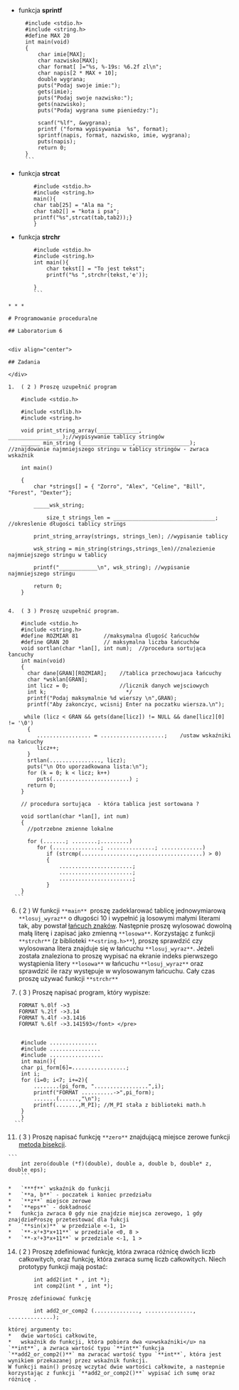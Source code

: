 *   funkcja **sprintf**

      ```
        #include <stdio.h>
        #include <string.h>
        #define MAX 20
        int main(void)
        {
            char imie[MAX];
            char nazwisko[MAX];
            char format[ ]="%s, %-19s: %6.2f zl\n";
            char napis[2 * MAX + 10];
            double wygrana;
            puts("Podaj swoje imie:");
            gets(imie);
            puts("Podaj swoje nazwisko:");
            gets(nazwisko);
            puts("Podaj wygrana sume pieniedzy:");

            scanf("%lf", &wygrana);
            printf ("forma wypisywania  %s", format);
            sprintf(napis, format, nazwisko, imie, wygrana);
            puts(napis);
            return 0;
        }
        ```

*   funkcja **strcat**

```
        #include <stdio.h>
        #include <string.h>
        main(){
        char tab[25] = "Ala ma ";
        char tab2[] = "kota i psa";
        printf("%s",strcat(tab,tab2));}
        }
```

*   funkcja **strchr**

```
        #include <stdio.h>
        #include <string.h>
        int main(){
        	char tekst[] = "To jest tekst";
        	printf("%s ",strchr(tekst,'e'));

        }
        ```

* * *

# Programowanie proceduralne

## Laboratorium 6


<div align="center">

## Zadania

</div>

1.  ( 2 ) Proszę uzupełnić program

```
        #include <stdio.h>

        #include <stdlib.h>
        #include <string.h>

        void print_string_array(_____________, _________________);//wypisywanie tablicy stringów
        ______ min_string (________________,_________________); //znajdowanie najmniejszego stringu w tablicy stringów - zwraca wskaźnik

        int main()

        {
            char *strings[] = { "Zorro", "Alex", "Celine", "Bill", "Forest", "Dexter"};

        	_____wsk_string;

        		size_t strings_len = ________________________________; //okreslenie długości tablicy strings

            print_string_array(strings, strings_len); //wypisanie tablicy

            wsk_string = min_string(strings,strings_len)//znalezienie najmniejszego stringu w tablicy

            printf("____________\n", wsk_string); //wypisanie najmniejszego stringu

        	return 0;
        }
```

4.  ( 3 ) Proszę uzupełnić program.

```
        #include <stdio.h>
        #include <string.h>
        #define ROZMIAR 81        //maksymalna dlugość łańcuchów
        #define GRAN 20           // maksymalna liczba łańcuchów
        void sortlan(char *lan[], int num);  //procedura sortująca łancuchy
        int main(void)
        {
          char dane[GRAN][ROZMIAR];    //tablica przechowujaca łańcuchy
          char *wsklan[GRAN];
          int licz = 0;                //licznik danych wejsciowych
          int k;                         */
          printf("Podaj maksymalnie %d wierszy \n",GRAN);
          printf("Aby zakonczyc, wcisnij Enter na poczatku wiersza.\n");

         while (licz < GRAN && gets(dane[licz]) != NULL && dane[licz][0] != '\0')
          {
             ................. = ....................;    /ustaw wskaźniki na łańcuchy
             licz++;
          }
          srtlan(................, licz);
          puts("\n Oto uporzadkowana lista:\n");
          for (k = 0; k < licz; k++)
             puts(........................) ;
          return 0;
        }

        // procedura sortująca  - która tablica jest sortowana ?

        void sortlan(char *lan[], int num)
        {
          //potrzebne zmienne lokalne

          for (.......; ........;.........)
             for (...............; ...............; .............)
                if (strcmp(.................,....................) > 0)
                {
                    .......................;
                    .......................;
                    .......................;
                }
        }
      ```

6.  ( 2 ) W funkcji `**main** `proszę zadeklarować tablicę jednowymiarową `**losuj_wyraz**` o długości 10 i wypełnić ją losowymi małymi literami tak, aby powstał <u>łańcuch znaków</u>. Następnie proszę wylosować dowolną małą literę i zapisać jako zmienną `**losowa**`. Korzystając z funkcji `**strchr**` (z biblioteki `**<string.h>**`), proszę sprawdzić czy wylosowana litera znajduje się w łańcuchu `**losuj_wyraz**`. Jeżeli została znaleziona to proszę wypisać na ekranie indeks pierwszego wystąpienia litery `**losowa**` w łańcuchu `**losuj_wyraz**` oraz sprawdzić ile razy występuje w wylosowanym łańcuchu. Cały czas proszę używać funkcji `**strchr**`

9.  ( 3 ) Proszę napisać program, który wypisze:

    ```
    FORMAT %.0lf ->3
    FORMAT %.2lf ->3.14
    FORMAT %.4lf ->3.1416
    FORMAT %.6lf ->3.141593</font> </pre>
```

```
        #include ...............
        #include ................
        #include .................
        int main(){
        char pi_form[6]=.................;
        int i;
        for (i=0; i<7; i+=2){
        	........(pi_form, ".................",i);
        	printf("FORMAT ..........->",pi_form);
        	.......(......,"\n");
        	printf(.......,M_PI); //M_PI stała z biblioteki math.h
        }
        }
      ```

11.  ( 3 ) Proszę napisać funkcję `**zero**` znajdującą miejsce zerowe funkcji <u>metodą bisekcji</u>.

    ```
        int zero(double (*f)(double), double a, double b, double* z, double eps);
        ```

    *   `***f**` wskaźnik do funkcji
    *   `**a, b**` - poczatek i koniec przedziału
    *   `**z**` miejsce zerowe
    *   `**eps**` - dokładność
    *   funkcja zwraca 0 gdy nie znajdzie miejsca zerowego, 1 gdy znajdzieProszę przetestować dla fukcji
    *   `**sin(x)**` w przedziale <-1, 1>
    *   `**-x²+3*x+11**` w przedziale <0, 8 >
    *   `**-x²+3*x+11**` w przedziale <-1, 1 >

14.  ( 2 ) Proszę zdefiniować funkcję, która zwraca różnicę dwóch liczb całkowitych, oraz funkcję, która zwraca sumę liczb całkowitych.
    Niech prototypy funkcji mają postać:

```
        int add2(int * , int *);
        int comp2(int * , int *);
```

    Proszę zdefiniować funkcję

```
        int add2_or_comp2 (.............., ..............., ..............);
```

    której argumenty to:
    *   dwie wartości całkowite,
    *   wskaźnik do funkcji, która pobiera dwa <u>wskaźniki</u> na `**int**`, a zwraca wartość typu `**int**`funkcja `**add2_or_comp2()**` ma zwracać wartość typu `**int**`, która jest wynikiem przekazanej przez wskaźnik funkcji.
    W funkcji main() proszę wczytać dwie wartości całkowite, a nastepnie korzystając z funkcji `**add2_or_comp2()**` wypisać ich sumę oraz różnicę .
